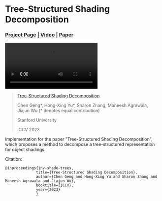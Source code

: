 # Tree-Structured Shading Decomposition

### [Project Page](https://chen-geng.com/inv-shade-trees) | [Video](https://www.youtube.com/watch?v=L7zD9zM_zcg) | [Paper](https://chen-geng.com/files/inv-shade-trees.pdf) 

![ist](https://chen-geng.com/media/inv-shade-trees.mp4)

> [Tree-Structured Shading Decomposition](https://chen-geng.com/inv-shade-trees)
>
> Chen Geng\*, Hong-Xing Yu*, Sharon Zhang, Maneesh Agrawala, Jiajun Wu (* denotes equal contribution)
>
> Stanford University
>
> ICCV 2023

Implementation for the paper "Tree-Structured Shading Decomposition", which proposes a method to decompose a tree-structured representation for object shadings.

Citation: 
```
@inproceedings{inv-shade-trees,
              title={Tree-Structured Shading Decomposition},
              author={Chen Geng and Hong-Xing Yu and Sharon Zhang and Maneesh Agrawala and Jiajun Wu},
              booktitle={ICCV},
              year={2023}
              }
```
